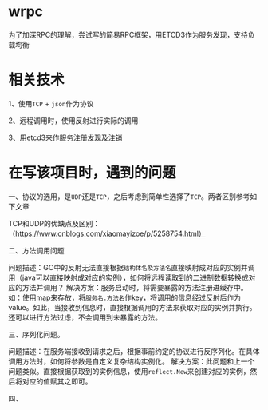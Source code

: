 # wrpc
为了加深RPC的理解，尝试写的简易RPC框架，用ETCD3作为服务发现，支持负载均衡

# 相关技术
1、使用`TCP` + `json`作为协议
 
2、远程调用时，使用反射进行实际的调用

3、用etcd3来作服务注册发现及注销

# 在写该项目时，遇到的问题

一、协议的选用，是`UDP`还是`TCP`，之后考虑到简单性选择了`TCP`。两者区别参考如下文章

TCP和UDP的优缺点及区别：（https://www.cnblogs.com/xiaomayizoe/p/5258754.html）

二、方法调用问题

问题描述：GO中的反射无法直接根据`结构体名及方法名`直接映射成对应的实例并调用（java可以直接映射成对应的实例），如何将远程读取到的二进制数据转换成对应的方法并调用？
解决方案：服务启动时，将需要暴露的方法注册进绶存中。如：使用map来存放，将`服务名.方法名`作key，将调用的信息经过反射后作为value。如此，当接收到信息时，直接根据调用的方法来获取对应的实例并执行。还可以进行方法过虑，不会调用到未暴露的方法。

三、序列化问题。

问题描述：在服务端接收到请求之后，根据事前约定的协议进行反序列化。在具体调用方法时，如何将参数是自定义复杂结构实例化。
解决方案：此问题和上一个问题类似。直接根据获取到的实例信息，使用`reflect.New`来创建对应的实例，然后将对应的值赋其之即可。

四、


